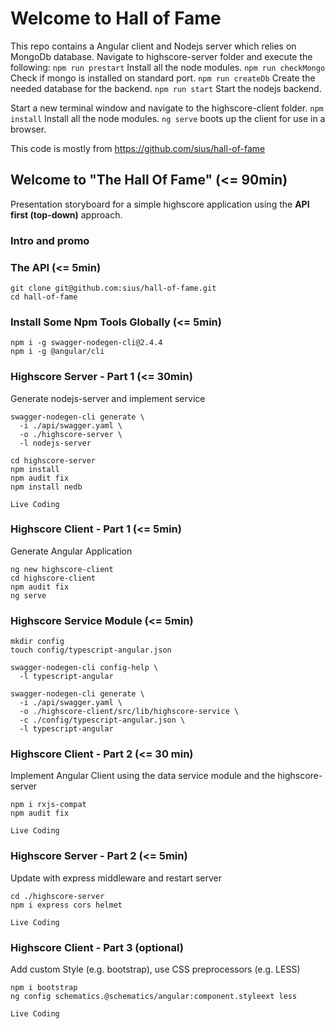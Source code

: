 # Welcome to Hall of Fame

This repo contains a Angular client and Nodejs server which relies on MongoDb database.
Navigate to highscore-server folder and execute the following:
`npm run prestart` Install all the node modules.
`npm run checkMongo` Check if mongo is installed on standard port.
`npm run createDb` Create the needed database for the backend.
`npm run start` Start the nodejs backend.

Start a new terminal window and navigate to the highscore-client folder.
`npm install` Install all the node modules.
`ng serve` boots up the client for use in a browser.

This code is mostly from https://github.com/sius/hall-of-fame

## Welcome to "The Hall Of Fame" (<= 90min)

Presentation storyboard for a simple highscore application using the **API first (top-down)** approach.

### Intro and promo

### The API (<= 5min)

```
git clone git@github.com:sius/hall-of-fame.git
cd hall-of-fame
```

### Install Some Npm Tools Globally (<= 5min)

```
npm i -g swagger-nodegen-cli@2.4.4
npm i -g @angular/cli
```

### Highscore Server - Part 1 (<= 30min)

Generate nodejs-server and implement service

```
swagger-nodegen-cli generate \
  -i ./api/swagger.yaml \
  -o ./highscore-server \
  -l nodejs-server

cd highscore-server
npm install
npm audit fix
npm install nedb
```

`Live Coding`

### Highscore Client - Part 1 (<= 5min)

Generate Angular Application

```
ng new highscore-client
cd highscore-client
npm audit fix
ng serve
```

### Highscore Service Module (<= 5min)

```
mkdir config
touch config/typescript-angular.json

swagger-nodegen-cli config-help \
  -l typescript-angular

swagger-nodegen-cli generate \
  -i ./api/swagger.yaml \
  -o ./highscore-client/src/lib/highscore-service \
  -c ./config/typescript-angular.json \
  -l typescript-angular
```

### Highscore Client - Part 2 (<= 30 min)

Implement Angular Client using the data service module and the highscore-server

```
npm i rxjs-compat
npm audit fix
```

`Live Coding`

### Highscore Server - Part 2 (<= 5min)

Update with express middleware and restart server

```
cd ./highscore-server
npm i express cors helmet
```

`Live Coding`

### Highscore Client - Part 3 (optional)

Add custom Style (e.g. bootstrap), use CSS preprocessors (e.g. LESS)

```
npm i bootstrap
ng config schematics.@schematics/angular:component.styleext less
```

`Live Coding`
